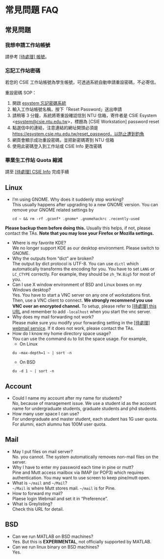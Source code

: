 # 常見問題 FAQ

## 常見問題

### 我想申請工作站帳號

請參考 [[待處理] 帳號](/account/)。

### 忘記工作站密碼

若您的 CSIE 工作站帳號為學生帳號，可透過系統自動申請重設密碼，不必寄信。

重設密碼 SOP：

1.  開啟 [esystem 忘記密碼系統](https://esystem.csie.ntu.edu.tw/forget_password)
2.  輸入工作站帳號名稱，按下「Reset Password」送出申請
3.  請稍等 3 分鐘，系統將寄重設確認信到 NTU 信箱，寄件者是 CSIE Esystem &lt;esystem@csie.ntu.edu.tw&gt;，標題為 \[CSIE Workstation\] password reset
4.  點選信中的連結，注意連結的網址開頭必須是 https://esystem.csie.ntu.edu.tw/reset_password，以防止遭到釣魚
5.  網頁會顯示成功重設密碼，並把新密碼寄到 NTU 信箱
6.  使用此密碼登入到工作站或 CSIE Info 更改密碼

### 畢業生工作站 Quota 縮減

請至 [[待處理] CSIE Info](https://info.csie.ntu.edu.tw/graduation) 完成手續

## Linux

-   I’m using GNOME. Why does it suddenly stop working?  
    This usually happens after upgrading to a new GNOME version. You can remove your GNOME related settings by
    ```shell
    cd ~ && rm -rf .gconf* .gnome* .gnomehackrc .recently-used
    ```

**Please backup them before doing this.** Usually this helps, if not, please contact the TAs. **Note that you may lose your Firefox or Mozilla settings.**

-   Where is my favorite KDE?  
    We no longer support KDE as our desktop environment. Please switch to GNOME.
-   Why the outputs from “dict” are broken?  
    The output by dict protocol is UTF-8. You can use `dictl` which automatically transforms the encoding for you. You have to set `LANG` or `LC_CTYPE` correctly. For example, they should be `zh_TW.Big5` for most of you.
-   Can I use X window environment of BSD and Linux boxes on my Windows desktop?  
    Yes. You have to start a VNC server on any one of workstations first. Then, use a VNC client to connect. **We strongly recommend you use VNC over an encrypted channel.** To setup, please refer to [[待處理] this URL](http://www.csie.ntu.edu.tw/~rafan/vnc-ssh.html) and remember to add `-localhost` when you start the vnc server.
-   Why does my mail forwarding not work?  
    Please make sure you modify your forwarding setting in the [[待處理] webmail service](http://webmail.csie.ntu.edu.tw/). If it does not work, please contact the TAs.
-   How do I know my home directory space usage?  
    You can use the command `du` to list the space usage. For example,
    - On Linux
    ```shell
    du –max-depth=1 ~ | sort -n
    ```
    - On BSD
    ```shell
    du -d 1 ~ | sort -n
    ```

## Account

-   Could I name my account after my name for students?  
    No, because of management issue. We use a student id as the account name for undergraduate students, graduate students and phd students.
-   How many user space I can use?  
    For undergraduate and master student, each student has 1G user quota. For alumni, each alumnu has 100M user quota.

## Mail

-   May I put files on mail server?  
    No. you cannot. The system automatically removes non-mail files on the server.
-   Why I have to enter my password each time in pine or mutt?  
    Pine and Mutt access mailbox via IMAP (or POP3) which requires authentication. You may want to use screen to keep pine/mutt open.
-   What is `~/mail` and `~/Mail`?  
    `~/Mail` is where Mutt stores mail. `~/mail` is for Pine.
-   How to forward my mail?  
    Plaese login Webmail and set it in “Preference”.
-   What is Greylisting?  
    Check this URL for detail.

## BSD

-   Can we run MATLAB on BSD machines?  
    Yes. But this is **EXPERIMENTAL**, not officially supported by MATLAB.
-   Can we run linux binary on BSD machines?  
    Yes.
